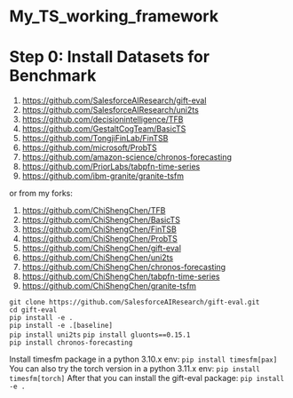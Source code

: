 # My_TS_working_framework

# Step 0: Install Datasets for Benchmark

1. https://github.com/SalesforceAIResearch/gift-eval  
2. https://github.com/SalesforceAIResearch/uni2ts  
3. https://github.com/decisionintelligence/TFB  
4. https://github.com/GestaltCogTeam/BasicTS  
5. https://github.com/TongjiFinLab/FinTSB  
6. https://github.com/microsoft/ProbTS
7. https://github.com/amazon-science/chronos-forecasting
8. https://github.com/PriorLabs/tabpfn-time-series
9. https://github.com/ibm-granite/granite-tsfm
   
or from my forks:

1. https://github.com/ChiShengChen/TFB
2. https://github.com/ChiShengChen/BasicTS
3. https://github.com/ChiShengChen/FinTSB
4. https://github.com/ChiShengChen/ProbTS
5. https://github.com/ChiShengChen/gift-eval
6. https://github.com/ChiShengChen/uni2ts
7. https://github.com/ChiShengChen/chronos-forecasting
8. https://github.com/ChiShengChen/tabpfn-time-series
9. https://github.com/ChiShengChen/granite-tsfm

`git clone https://github.com/SalesforceAIResearch/gift-eval.git`  
`cd gift-eval`  
`pip install -e .`  
`pip install -e .[baseline]`  
`pip install uni2ts`  `pip install gluonts==0.15.1`  
`pip install chronos-forecasting`  

Install timesfm package in a python 3.10.x env:
``
pip install timesfm[pax]
``
You can also try the torch version in a python 3.11.x env:
``
pip install timesfm[torch]
``
After that you can install the gift-eval package:
``
pip install -e .
``
